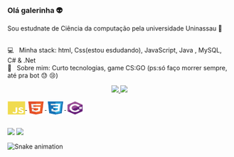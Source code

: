 ### Olá galerinha 👽
Sou estudnate de Ciência da computação pela universidade Uninassau 😬

 <br/> :computer: &nbsp; Minha stack: html, Css(estou esdudando), JavaScript, Java , MySQL, C#  & .Net
 <br/> 💬  &nbsp; Sobre mim: Curto tecnologias, game CS:GO (ps:só faço morrer sempre, até pra bot 😓 :cry:)
 
 <div align="center">
  <a href="https://github.com/Gilberto-Martins">
  <img height="180em" src="https://github-readme-stats.vercel.app/api?username=Gilberto-Martins&show_icons=true&theme=dracula&include_all_commits=true&count_private=true"/>
  <img height="180em" src="https://github-readme-stats.vercel.app/api/top-langs/?username=Gilberto-Martins&layout=compact&langs_count=7&theme=dracula"/>
</div>

 <div style="display: inline_block"><br>
  <img align="center" alt="GM-Js" height="30" width="40" src="https://raw.githubusercontent.com/devicons/devicon/master/icons/javascript/javascript-plain.svg">
  <img align="center" alt="GM-HTML" height="30" width="40" src="https://raw.githubusercontent.com/devicons/devicon/master/icons/html5/html5-original.svg">
  <img align="center" alt="GM-CSS" height="30" width="40" src="https://raw.githubusercontent.com/devicons/devicon/master/icons/css3/css3-original.svg">
  <img align="center" alt="GM-Csharp" height="30" width="40" src="https://raw.githubusercontent.com/devicons/devicon/master/icons/csharp/csharp-original.svg">
</div>
 
 ## 
 
 <div>
  <a href = "mailto:gilbertomartins643@gmail.com"><img src="https://img.shields.io/badge/-Gmail-%23333?style=for-the-badge&logo=gmail&logoColor=white" target="_blank"></a>
  <a href="https://www.linkedin.com/in/rafaella-ballerini-45875016a" target="_blank"><img src="https://img.shields.io/badge/-LinkedIn-%230077B5?style=for-the-badge&logo=linkedin&logoColor=white" target="_blank"></a> 
  
   ![Snake animation](https://github.com/Gilberto-Martins/GilbertoMartins/blob/output/github-contribution-grid-snake.svg)
  
 </div>
